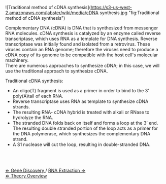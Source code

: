 ![Traditional method of cDNA synthesis](https://s3-us-west-2.amazonaws.com/labster/wiki/media/cDNA synthesis.jpg "fig:Traditional method of cDNA synthesis")

Complementary DNA (cDNA) is DNA that is synthesized from messenger RNA
molecules. cDNA synthesis is catalyzed by an enzyme called reverse
transcriptase, which uses RNA as a template for DNA synthesis. Reverse
transcriptase was initially found and isolated from a retrovirus. These
viruses contain an RNA genome; therefore the viruses need to produce a
cDNA copy of its genome to be compatible with the host cell's molecular
machinery.\
There are numerous approaches to synthesize cDNA; in this case, we will
use the traditional approach to synthesize cDNA.

Traditional cDNA synthesis:

-   An oligo(T) fragment is used as a primer in order to bind to the 3’
    poly(A)tail of each RNA.
-   Reverse transcriptase uses RNA as template to synthesize cDNA
    strands.
-   The resulting RNA- cDNA hybrid is treated with alkali or RNase to
    hydrolyze the RNA.
-   The stranded DNA folds back on itself and forms a loop at the 3’
    end. The resulting double stranded portion of the loop acts as a
    primer for the DNA polymerase, which synthesizes the complementary
    DNA strand.
-   A S1 nuclease will cut the loop, resulting in double-stranded DNA.

\
\
\
[ ⇐ Gene Discovery ](/wiki/Gene_Discovery "wikilink")/ [ RNA Extraction
⇒](/wiki/RNA_extraction "wikilink")\
[ ⇐ Theory Overview ](/wiki/PlantLab "wikilink")

